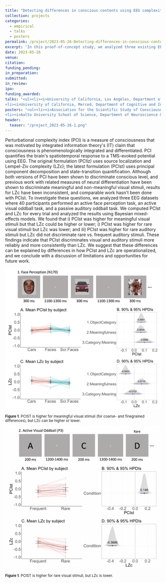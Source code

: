 ```yaml
---
title: "Detecting differences in conscious contents using EEG complexity measures (proof of concept)"
collection: projects
categories:
  - empirical
  - talks
  - posters
permalink: /project/2023-05-26-Detecting-differences-in-conscious-contents-using-EEG-complexity-measures-proof-of-concept
excerpt: 'In this proof-of-concept study, we analyzed three existing EEG datasets where 40 participants performed an active face perception task, an active visual oddball task, and a passive auditory oddball task. We computed the perturbational complexity index (PCIst) and Lempel-ziv complexity (LZc) for every trial and analyzed the results using Bayesian mixed-effects models. We found that i) PCIst was higher for meaningful visual stimuli but that LZc could be higher or lower; i) PCIst was higher for rare visual stimuli but LZc was lower; and ili) PCIst was higher for rare auditory stimuli but LZc did not discriminate rare vs. frequent auditory stimuli.'
date: 2023-05-26
venue:
citation:
funding_pending:
in_preparation:
submitted:
in_review:
ipa:
funding_awarded:
talks: "<ul><li><i>University of California, Los Angeles, Department of Psychology (MontiLab)</i> (December 11, 2023) (*<b>invited</b>)</li>
<li><i>University of California, Merced, Department of Cognitive and Information Sciences Annual Project Mini-Conference</i> (May 8, 2023)</li></ul>"
posters: "<ul><li><i>Association for the Scientific Study of Consciousness 26</i>, New York, NY (June 23 – 25, 2023) (<b>awarded 2nd place </b>in the student poster competition)</li>
<li><i>Aalto University School of Science, Department of Neuroscience & Biomedical Engineering 9th Science Factory: TMS–EEG Summer School and Workshop</i> (May 27 – June 2, 2023)</li></ul>"
header:
  teaser: "/project_2023-05-26-1.png"
---
```

Perturbational complexity index (PCI) is a measure of consciousness that was motivated by integrated information theory's (IT) claim that consciousness is phenomenologically integrated and differentiated. PCI quantifies the brain's spatiotemporal response to a TMS-evoked potential using EEG. The original formulation (PCIlz) uses source localization and Lempel-Ziv complexity (LZc); the latest formulation (PCIst) uses principal component decomposition and state-transition quantification. Although both versions of PCI have been shown to discriminate conscious level, and previous work with related measures of neural differentiation have been shown to discriminate meaningful and non-meaningful visual stimuli, results for LZc have been inconsistent, and comparable work hasn't been done with PCIst. To investigate these questions, we analyzed three EEG datasets where 40 participants performed an active face perception task, an active visual oddball task, and a passive auditory oddball task. We computed PCIst and LZc for every trial and analyzed the results using Bayesian mixed-effects models. We found that i) PCIst was higher for meaningful visual stimuli but that LZc could be higher or lower; i) PCIst was higher for rare visual stimuli but LZc was lower; and ili) PCIst was higher for rare auditory stimuli but LZc did not discriminate rare vs. frequent auditory stimuli. These findings indicate that PCIst discriminates visual and auditory stimuli more reliably and more consistently than LZc. We suggest that these differences can be explained by differences in how PCIst and LZc are operationalized, and we conclude with a discussion of limitations and opportunities for future work.

<img src="/images/project_2023-05-26-1.png">
<p style="font-size: smaller"><b>Figure 1</b>. PCIST is higher for meaningful visual stimuli (for coarse- and finegrained
differences), but LZc can be higher or lower.</p>

<img src="/images/project_2023-05-26-2.png">
<p style="font-size: smaller"><b>Figure 1</b>. PCIST is higher for rare visual stimuli, but LZc is lower.</p>

